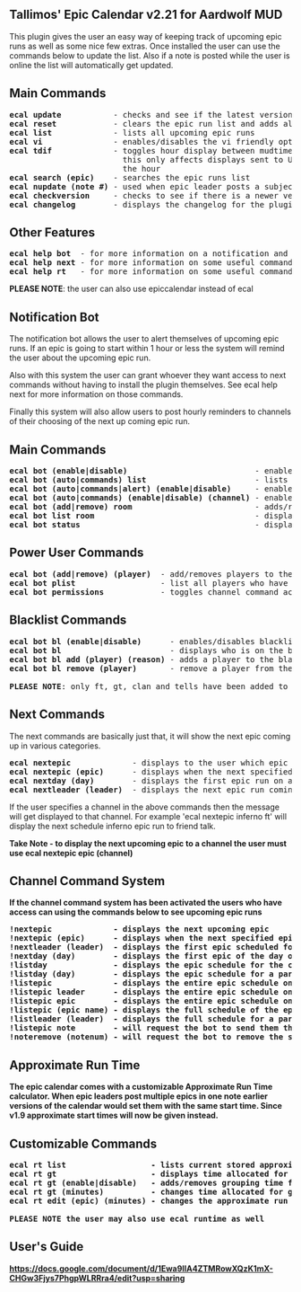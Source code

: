 Tallimos' Epic Calendar v2.21 for Aardwolf MUD
----------------------------------------------
This plugin gives the user an easy way of keeping track of upcoming epic runs as well as some nice few extras. Once installed the user can use the commands below to update the list. Also if a note is posted while the user is online the list will automatically get updated.

Main Commands
-------------
<pre>
<b>ecal update</b>           - checks and see if the latest version of the plugin is installed
<b>ecal reset</b>            - clears the epic run list and adds all upcoming runs
<b>ecal list</b>             - lists all upcoming epic runs
<b>ecal vi</b>               - enables/disables the vi friendly option
<b>ecal tdif</b>             - toggles hour display between mudtime and user's timezone
                        this only affects displays sent to USER ONLY anything sent via channel or note will show mud time as
                        the hour
<b>ecal search (epic)</b>    - searches the epic runs list
<b>ecal nupdate (note #)</b> - used when epic leader posts a subject line to long
<b>ecal checkversion</b>     - checks to see if there is a newer version of the plugin available
<b>ecal changelog</b>        - displays the changelog for the plugin
</pre>

Other Features
--------------
<pre>
<b>ecal help bot</b>  - for more information on a notification and channel command bot
<b>ecal help next</b> - for more information on some useful commands to display the next upcoming epic
<b>ecal help rt</b>   - for more information on some useful commands to display the next upcoming epic
</pre>

<b>PLEASE NOTE</b>: the user can also use epiccalendar instead of ecal

Notification Bot
----------------
The notification bot allows the user to alert themselves of upcoming epic runs. If an epic is going to start within 1 hour or less the system will remind the user about the upcoming epic run.

Also with this system the user can grant whoever they want access to next commands without having to install the plugin themselves. See ecal help next for more information on those commands.

Finally this system will also allow users to post hourly reminders to channels of their choosing of the next up coming epic run.

Main Commands
-------------
<pre>
<b>ecal bot (enable|disable)</b>                           - enables/disables the main bot system
<b>ecal bot (auto|commands) list</b>                       - lists the channels and their settings for the specified system
<b>ecal bot (auto|commands|alert) (enable|disable)</b>     - enables/disables the specified system
<b>ecal bot (auto|commands) (enable|disable) (channel)</b> - enables/disables the channel notification in the specified system
<b>ecal bot (add|remove) room</b>                          - adds/removes the current room to the approved note sending room list
<b>ecal bot list room</b>                                  - displays the list of approved note sending rooms
<b>ecal bot status</b>                                     - displays the status of the notification bot and its features
</pre>

Power User Commands
-------------------
<pre>
<b>ecal bot (add|remove) (player)</b>  - add/removes players to the channel command permission system
<b>ecal bot plist</b>                  - list all players who have access to the channel commands
<b>ecal bot permissions</b>            - toggles channel command access between LIST and ALL. default is set to LIST
</pre>

Blacklist Commands
------------------
<pre>
<b>ecal bot bl (enable|disable)</b>      - enables/disables blacklist for channel command access
<b>ecal bot bl</b>                       - displays who is on the blacklist
<b>ecal bot bl add (player) (reason)</b> - adds a player to the blacklist with the option to add the reason why
<b>ecal bot bl remove (player)</b>       - remove a player from the blacklist

<b>PLEASE NOTE</b>: only ft, gt, clan and tells have been added to the channel command system
</pre>

Next Commands
-------------
The next commands are basically just that, it will show the next epic coming up in various categories.

<pre>
<b>ecal nextepic</b>             - displays to the user which epic run is coming up next
<b>ecal nextepic (epic)</b>      - displays when the next specified epic run is coming up
<b>ecal nextday (day)</b>        - displays the first epic run on a particular day
<b>ecal nextleader (leader)</b>  - displays the next epic run coming up for a particular leader
</pre>

If the user specifies a channel in the above commands then the message will get displayed to that channel. For example 'ecal nextepic inferno ft' will display the next schedule inferno epic run to friend talk.

<b>Take Note<b> - to display the next upcoming epic to a channel the user must use ecal nextepic epic (channel)

Channel Command System
----------------------
If the channel command system has been activated the users who have access can using the commands below to see upcoming epic runs

<pre>
<b>!nextepic</b>             - displays the next upcoming epic
<b>!nextepic (epic)</b>      - displays when the next specified epic is scheduled
<b>!nextleader (leader)</b>  - displays the first epic scheduled for that particular leader
<b>!nextday (day)</b>        - displays the first epic of the day on that particular day
<b>!listday</b>              - displays the epic schedule for the current day on one line
<b>!listday (day)</b>        - displays the epic schedule for a particular day on one line
<b>!listepic</b>             - displays the entire epic schedule on one line, sorted by day
<b>!listepic leader</b>      - displays the entire epic schedule on one line, grouped by leader
<b>!listepic epic</b>        - displays the entire epic schedule on one line, sorted by epic name
<b>!listepic (epic name)</b> - displays the full schedule of the epic the user searched for
<b>!listleader (leader)</b>  - displays the full schedule for a particular leader
<b>!listepic note</b>        - will request the bot to send them the schedule via a note
<b>!noteremove (notenum)</b> - will request the bot to remove the schedule note
</pre>
 
Approximate Run Time
--------------------
The epic calendar comes with a customizable Approximate Run Time calculator. When epic leaders post multiple epics in one note earlier versions of the calendar would set them with the same start time. Since v1.9 approximate start times will now be given instead.

Customizable Commands
---------------------
<pre>
<b>ecal rt list</b>                  - lists current stored approximate run times
<b>ecal rt gt</b>                    - displays time allocated for grouping time
<b>ecal rt gt (enable|disable)</b>   - adds/removes grouping time from approximate start time equation
<b>ecal rt gt (minutes)</b>          - changes time allocated for grouping time
<b>ecal rt edit (epic) (minutes)</b> - changes the approximate run time for (epic)

PLEASE NOTE the user may also use ecal runtime as well
</pre>

User's Guide
------------
https://docs.google.com/document/d/1Ewa9IlA4ZTMRowXQzK1mX-CHGw3Fjys7PhgpWLRRra4/edit?usp=sharing
